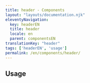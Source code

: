 ```yaml
---
title: header - Components
layout: "layouts/documentation.njk"
eleventyNavigation:
  key: headerEN
  title: header
  locale: en
  parent: componentsEN
translationKey: "header"
tags: ['headerEN', 'usage']
permalink: /en/components/header/
---
```


## Usage